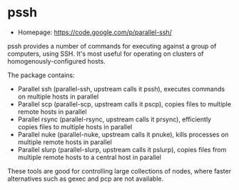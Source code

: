 # pssh

* Homepage: https://code.google.com/p/parallel-ssh/

pssh provides a number of commands for executing against a group of
 computers, using SSH. It's most useful for operating on clusters of
 homogenously-configured hosts.

 The package contains:

  - Parallel ssh (parallel-ssh, upstream calls it pssh), executes commands on
    multiple hosts in parallel
  - Parallel scp (parallel-scp, upstream calls it pscp), copies files to
    multiple remote hosts in parallel
  - Parallel rsync (parallel-rsync, upstream calls it prsync), efficiently
    copies files to multiple hosts in parallel
  - Parallel nuke (parallel-nuke, upstream calls it pnuke), kills processes on
    multiple remote hosts in parallel
  - Parallel slurp (parallel-slurp, upstream calls it pslurp), copies files
    from multiple remote hosts to a central host in parallel

 These tools are good for controlling large collections of nodes, where
 faster alternatives such as gexec and pcp are not available.
